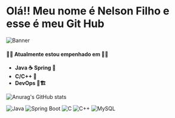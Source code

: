 # Olá!! Meu nome é Nelson Filho e esse é meu Git Hub 

 ![Banner](https://media.licdn.com/dms/image/v2/D4D16AQEzAmpO2TB9ow/profile-displaybackgroundimage-shrink_350_1400/profile-displaybackgroundimage-shrink_350_1400/0/1704985185421?e=1731542400&v=beta&t=kvkgKnCuWOYdvXMTPFDBh8rrue7CiNQZhk3iI400Eh0)

#### 🧑‍💻 Atualmente estou empenhado em 🧑‍💻

- **Java ☕  Spring 🌷**
- **C/C++ 👾**
- **DevOps 🐧🏗️**


![Anurag's GitHub stats](https://github-readme-stats.vercel.app/api?username=nelsonFilho22222anuraghazra&theme=dark&show_icons=true)

![Java](https://img.shields.io/badge/Java-ED8B00?style=for-the-badge&logo=java&logoColor=white)
![Spring Boot](https://img.shields.io/badge/Spring%20Boot-6DB33F?style=for-the-badge&logo=spring-boot&logoColor=white)
![C](https://img.shields.io/badge/C-00599C?style=for-the-badge&logo=c&logoColor=white)
![C++](https://img.shields.io/badge/C%2B%2B-00599C?style=for-the-badge&logo=c%2B%2B&logoColor=white)
![MySQL](https://img.shields.io/badge/MySQL-00000F?style=for-the-badge&logo=mysql&logoColor=white)

<!--
**nelsonFilho22222/nelsonFilho22222** is a ✨ _special_ ✨ repository because its `README.md` (this file) appears on your GitHub profile.

Here are some ideas to get you started:

- 🔭 I’m currently working on ...
- 🌱 I’m currently learning ...
- 👯 I’m looking to collaborate on ...
- 🤔 I’m looking for help with ...
- 💬 Ask me about ...
- 📫 How to reach me: ...
- 😄 Pronouns: ...
- ⚡ Fun fact: ...
-->
